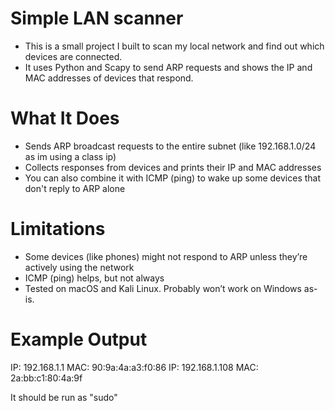 # Simple LAN scanner 

- This is a small project I built to scan my local network and find out which devices are connected. 
- It uses Python and Scapy to send ARP requests and shows the IP and MAC addresses of devices that respond.

# What It Does

- Sends ARP broadcast requests to the entire subnet (like 192.168.1.0/24 as im using a class ip)
- Collects responses from devices and prints their IP and MAC addresses
- You can also combine it with ICMP (ping) to wake up some devices that don't reply to ARP alone

# Limitations

- Some devices (like phones) might not respond to ARP unless they’re actively using the network
- ICMP (ping) helps, but not always
- Tested on macOS and Kali Linux. Probably won’t work on Windows as-is.

# Example Output

IP: 192.168.1.1
MAC: 90:9a:4a:a3:f0:86
IP: 192.168.1.108
MAC: 2a:bb:c1:80:4a:9f

It should be run as "sudo"
